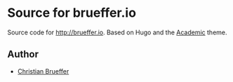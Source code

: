 # Source for brueffer.io

Source code for http://brueffer.io. Based on Hugo and the [Academic](https://github.com/sourcethemes/academic-kickstart) theme.

## Author

* [Christian Brueffer](https://brueffer.io)
